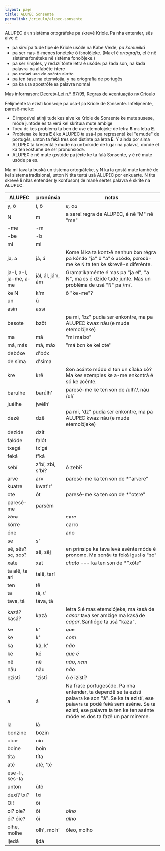 ```yaml
---
layout: page
title: ALUPEC Sonsente
permalink: /crioulo/alupec-sonsente
---
```


ALUPEC é un sistéma ortográfeke pa skrevê Kriole. Pa nha entender, sês alve é:

- pa sirví pa tude tipe de Kriole usóde na Kabe Verde, *pa komuniká*
- pa ser mas-ô-menes fonéteke ô fonolójeke.
  (Ma el é *ortografia*, el é nê sistéma fonéteke nê sistéma fonolójeke.)
- pa ser simples, y reduzí tónte létra é usóde: pa kada son, na kada palavra, na alfabéte intere
- pa reduzí use de asénte skrite
- pa ten base na etemolojia, y na ortografia de portugês
- pa ka usa apostrófe na palavra normal

Mas informason: [Decreto-Lei n.º 67/98](http://alupec.kauberdi.org/decreto-lei-67-98.html), [Regras de Acentuação no Crioulo](https://odjudagu.blogspot.com/2020/02/regras-de-acentuacao-no-crioulo.html)

Felijménte ta ezisti konsedje pa usá-l pa Kriole de Sonsente. Infelijménte, paresê-me ke:

- É imposível atinjí tude kes alve ke Kriole de Sonsente ke mute susese,
  móde juntóde es ta verá kel skritura mute ambige
- Txeu de kes problema ta ben de use etemolojeke de letra **S** ma letra **E**.
- Problema ke letra **E** é ke ALUPEC ta usá-l pa representá kel "e mude" de portugês, unton ta fekâ
  tres son distinte pa letra **E**. Y ainda por sima ALUPEC ta kresentá e mude na un bokóde de
  lugar na palavra, donde el ka ten kostume de ser pronunsióde.
- ALUPEC é nê mute gostóde pa jénte ke ta falá Sonsente, y é nê mute usóde pa es.

Ma mi tava ta buská un sistema ortográfeke, y N ka ta gostá mute també de kel sistema
tradisional, unton N tita tentá usá ALUPEC por enkuante.
N tita skrevê li nhas entender (y konfuson) de manê sertes palavra é skrite na ALUPEC:

| ALUPEC | pronúnsia | notas                      | 
| ------ | --------- | -------------------------- |
| y, ô | i, ô | *e, ou*
| N | m | a sere! regra de ALUPEC, é nê "M" nê "me"
| -me | -m
| -be | -b
| mi | mi
| ja, a | já, á | Kome N ka ta kontxê nenhun bon régra pa kónde "ja" ô "a" é usóde, paresê-me ke N ta ten ke skrevê-s diferénte.
| ja-l, a-l, ja-me, a-me | jál, ál, jám, ám | Gramatikaménte é mas pa "ja el", "a N", ma es é dzide tude junte. Mas un probléma de usá "N" pa /m/.
| ke N | k'm | ô "ke-me"?
| un | ũ
| asin | assĩ
| besote | bzôt | pa mi, "bz" pudia ser enkontre, ma pa ALUPEC kwaz nãu (e mude etemolójeke)
| ma | mâ | "mi ma bo"
| má, más | má, máx | "má bon ke kel ote"
| debóxe | d'bóx
| de sima | d'sima
| kre | krê | Sen acénte móde el ten un sílaba sô? Ma kes ezemples ke a-me enkontrá é só ke acénte.
| barulhe | barúlh' | paresê-me ke ten son de /ulh'/, nãu /ul/
| juélhe | jwélh'
| dezê | dzê | pa mi, "dz" pudia ser enkontre, ma pa ALUPEC kwaz nãu (e mude etemolójeke)
| dezide | dzit
| falóde | falót
| txegá | tx'gá
| feká | f'ká
| sebí | z'bí, zbí, s'bí? | ô zebí?
| arve | arv | paresê-me ka ten son de \*"arvere"
| kuatre | kwat'r'
| ote | ôt | paresê-me ka ten son de \*"otere"
| paresê-me | parsêm
| kóre | | caro
| kórre | | carro
| óne | | ano
| se | s'
| sê, sês? se, ses? | sê, sêj | en prinsipe ka tava levá asénte móde é pronome. Ma senãu ta feká igual a "se"
| xate | xat | *chato* --- ka ten son de \*"xóte"
| ta alê, ta ari | talê, tarí
| ten | tẽ
| ta | tâ, t'
| tava, tá | táva, tá
| kazá? kasá? | kazá | letra S é mas etemolójeke, ma kasá de *casar* tava ser ambige ma kasá de *caçar*. Santióge ta usá "kaza".
| ke | k' | *que*
| ke | k' | *com*
| ka | kâ, k' | *não*
| ké | ké | *que é*
| nê | nê | *não*, *nem*
| nãu | nãu | *não*
| ezistí | 'zistí | ô é izistí?
| a | á | Na frase portugesóde. Pa nha entender, ta dependê se ta ezistí palavra ke son "â". Se ka ta ezistí, ese palavra ta podê feká sem asénte. Se ta ezistí, ese palavra ta ten ke ten asénte móde es dos ta fazê un par mineme.
| la | lá
| bonzine | bõzin
| nine | nin
| boine | boin
| tita | títa
| atê | atê, 'tê
| ese-li, kes-la
| unton | ũtõ
| dexí? txi? | txi
| Oi! | ôi
| oi? oie? | ôi | *olho*
| ói? óie? | ói | *alho*
| olhe, molhe | olh', molh' | óleo, molho
| ijedá | ijdá

